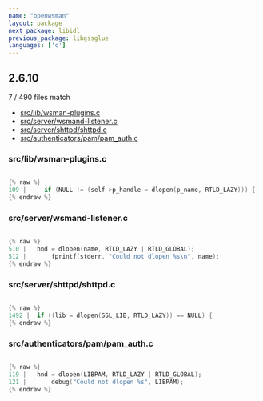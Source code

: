```yaml
---
name: "openwsman"
layout: package
next_package: libidl
previous_package: libgssglue
languages: ['c']
---
```

## 2.6.10
7 / 490 files match

 - [src/lib/wsman-plugins.c](#srclibwsman-pluginsc)
 - [src/server/wsmand-listener.c](#srcserverwsmand-listenerc)
 - [src/server/shttpd/shttpd.c](#srcservershttpdshttpdc)
 - [src/authenticators/pam/pam_auth.c](#srcauthenticatorspampam_authc)

### src/lib/wsman-plugins.c

```c

{% raw %}
109 |     if (NULL != (self->p_handle = dlopen(p_name, RTLD_LAZY))) {
{% endraw %}

```
### src/server/wsmand-listener.c

```c

{% raw %}
510 | 	hnd = dlopen(name, RTLD_LAZY | RTLD_GLOBAL);
512 | 		fprintf(stderr, "Could not dlopen %s\n", name);
{% endraw %}

```
### src/server/shttpd/shttpd.c

```c

{% raw %}
1492 | 	if ((lib = dlopen(SSL_LIB, RTLD_LAZY)) == NULL) {
{% endraw %}

```
### src/authenticators/pam/pam_auth.c

```c

{% raw %}
119 | 	hnd = dlopen(LIBPAM, RTLD_LAZY | RTLD_GLOBAL);
121 | 		debug("Could not dlopen %s", LIBPAM);
{% endraw %}

```